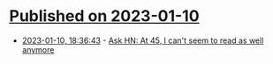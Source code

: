 # [Published on 2023-01-10](index.md)

* [2023-01-10, 18:36:43](https://news.ycombinator.com/item?id=34329349) - [Ask HN: At 45, I can't seem to read as well anymore](https://news.ycombinator.com/item?id=34329349)
